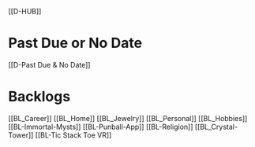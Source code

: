 [[D-HUB]]
# Past Due or No Date
[[D-Past Due & No Date]]

# Backlogs
[[BL_Career]]
[[BL_Home]]
[[BL_Jewelry]]
[[BL_Personal]]
[[BL_Hobbies]]
[[BL-Immortal-Mysts]]
[[BL-Punball-App]]
[[BL-Religion]]
[[BL_Crystal-Tower]]
[[BL-Tic Stack Toe VR]]

